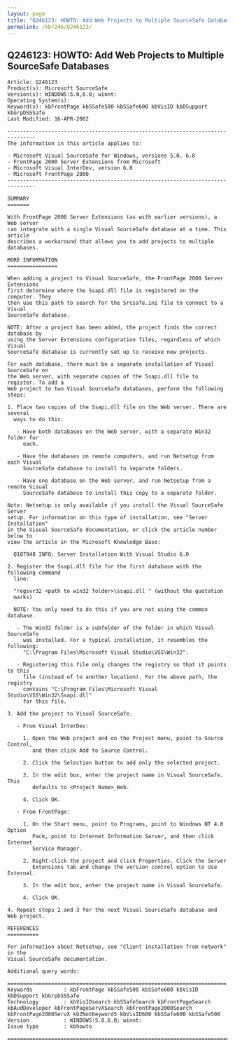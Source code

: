```yaml
---
layout: page
title: "Q246123: HOWTO: Add Web Projects to Multiple SourceSafe Databases"
permalink: /kb/246/Q246123/
---
```


## Q246123: HOWTO: Add Web Projects to Multiple SourceSafe Databases

	Article: Q246123
	Product(s): Microsoft SourceSafe
	Version(s): WINDOWS:5.0,6.0; winnt:
	Operating System(s): 
	Keyword(s): kbFrontPage kbSSafe500 kbSSafe600 kbVisID kbDSupport kbGrpDSSSafe
	Last Modified: 16-APR-2002
	
	-------------------------------------------------------------------------------
	The information in this article applies to:
	
	- Microsoft Visual SourceSafe for Windows, versions 5.0, 6.0 
	- FrontPage 2000 Server Extensions from Microsoft 
	- Microsoft Visual InterDev, version 6.0 
	- Microsoft FrontPage 2000 
	-------------------------------------------------------------------------------
	
	SUMMARY
	=======
	
	With FrontPage 2000 Server Extensions (as with earlier versions), a Web server
	can integrate with a single Visual SourceSafe database at a time. This article
	describes a workaround that allows you to add projects to multiple databases.
	
	MORE INFORMATION
	================
	
	When adding a project to Visual SourceSafe, the FrontPage 2000 Server Extensions
	first determine where the Ssapi.dll file is registered on the computer. They
	then use this path to search for the Srcsafe.ini file to connect to a Visual
	SourceSafe database.
	
	NOTE: After a project has been added, the project finds the correct database by
	using the Server Extensions configuration files, regardless of which Visual
	SourceSafe database is currently set up to receive new projects.
	
	For each database, there must be a separate installation of Visual SourceSafe on
	the Web server, with separate copies of the Ssapi.dll file to register. To add a
	Web project to two Visual SourceSafe databases, perform the following steps:
	
	1. Place two copies of the Ssapi.dll file on the Web server. There are several
	  ways to do this:
	
	   - Have both databases on the Web server, with a separate Win32 folder for
	     each.
	
	   - Have the databases on remote computers, and run Netsetup from each Visual
	     SourceSafe database to install to separate folders.
	
	   - Have one database on the Web server, and run Netsetup from a remote Visual
	     SourceSafe database to install this copy to a separate folder.
	
	Note: Netsetup is only available if you install the Visual SourceSafe Server
	setup. For information on this type of installation, see "Server Installation"
	in the Visual SourceSafe documentation, or click the article number below to
	view the article in the Microsoft Knowledge Base:
	
	  Q187948 INFO: Server Installation With Visual Studio 6.0
	
	2. Register the Ssapi.dll file for the first database with the following command
	  line:
	
	  "regsvr32 <path to win32 folder>\ssapi.dll " (without the quotation
	  marks)
	
	  NOTE: You only need to do this if you are not using the common database.
	
	   - The Win32 folder is a subfolder of the folder in which Visual SourceSafe
	     was installed. For a typical installation, it resembles the following:
	     "C:\Program Files\Microsoft Visual Studio\VSS\Win32".
	
	   - Registering this file only changes the registry so that it points to this
	     file (instead of to another location). For the above path, the registry
	     contains "C:\Program Files\Microsoft Visual Studio\VSS\Win32\Ssapi.dll"
	     for this file.
	
	3. Add the project to Visual SourceSafe.
	
	   - From Visual InterDev:
	
	     1. Open the Web project and on the Project menu, point to Source Control,
	        and then click Add to Source Control.
	
	     2. Click the Selection button to add only the selected project.
	
	     3. In the edit box, enter the project name in Visual SourceSafe. This
	        defaults to <Project Name>_Web.
	
	     4. Click OK.
	
	   - From FrontPage:
	
	     1. On the Start menu, point to Programs, point to Windows NT 4.0 Option
	        Pack, point to Internet Information Server, and then click Internet
	        Service Manager.
	
	     2. Right-click the project and click Properties. Click the Server
	        Extensions tab and change the version control option to Use External.
	
	     3. In the edit box, enter the project name in Visual SourceSafe.
	
	     4. Click OK.
	
	4. Repeat steps 2 and 3 for the next Visual SourceSafe database and Web project.
	
	REFERENCES
	==========
	
	For information about Netsetup, see "Client installation from network" in the
	Visual SourceSafe documentation.
	
	Additional query words:
	
	======================================================================
	Keywords          : kbFrontPage kbSSafe500 kbSSafe600 kbVisID kbDSupport kbGrpDSSSafe 
	Technology        : kbVisIDsearch kbSSafeSearch kbFrontPageSearch kbAudDeveloper kbFrontPageServXSearch kbFrontPage2000Search kbFrontPage2000ServX kbZNotKeyword5 kbVisID600 kbSSafe600 kbSSafe500
	Version           : WINDOWS:5.0,6.0; winnt:
	Issue type        : kbhowto
	
	=============================================================================
	
